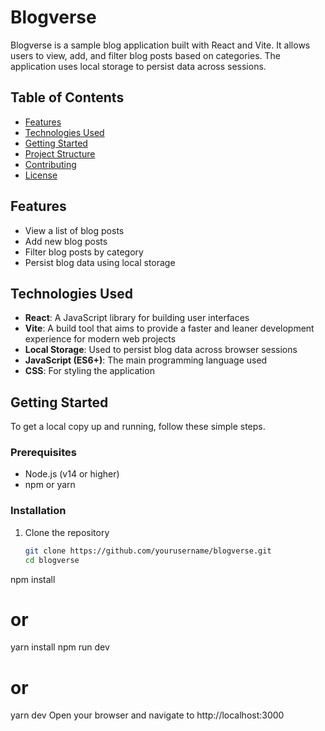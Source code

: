 # Blogverse

Blogverse is a sample blog application built with React and Vite. It allows users to view, add, and filter blog posts based on categories. The application uses local storage to persist data across sessions.

## Table of Contents
- [Features](#features)
- [Technologies Used](#technologies-used)
- [Getting Started](#getting-started)
- [Project Structure](#project-structure)
- [Contributing](#contributing)
- [License](#license)

## Features
- View a list of blog posts
- Add new blog posts
- Filter blog posts by category
- Persist blog data using local storage

## Technologies Used
- **React**: A JavaScript library for building user interfaces
- **Vite**: A build tool that aims to provide a faster and leaner development experience for modern web projects
- **Local Storage**: Used to persist blog data across browser sessions
- **JavaScript (ES6+)**: The main programming language used
- **CSS**: For styling the application

## Getting Started
To get a local copy up and running, follow these simple steps.

### Prerequisites
- Node.js (v14 or higher)
- npm or yarn

### Installation
1. Clone the repository
   ```bash
   git clone https://github.com/yourusername/blogverse.git
   cd blogverse
npm install
# or
yarn install
npm run dev
# or
yarn dev
Open your browser and navigate to http://localhost:3000
